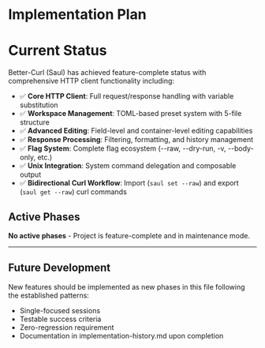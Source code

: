 # Implementation Plan

<!-- WORKFLOW IMPLEMENTATION GUIDE:
- This file contains active phases for implementation (completed phases moved to implementation-history.md)
- Each phase = one focused session until stable git commit, follow top-to-bottom order
- SPLIT complex phases into subphases for safety, testing, and incremental value
- Avoid verbose explanations - just implement what's specified and valuable
- Focus on actionable steps: "Update file X, add function Y"
- Success criteria must be testable
- Test after each (sub)phase completion
-->

# Current Status

Better-Curl (Saul) has achieved feature-complete status with comprehensive HTTP client functionality including:

- ✅ **Core HTTP Client**: Full request/response handling with variable substitution
- ✅ **Workspace Management**: TOML-based preset system with 5-file structure
- ✅ **Advanced Editing**: Field-level and container-level editing capabilities
- ✅ **Response Processing**: Filtering, formatting, and history management
- ✅ **Flag System**: Complete flag ecosystem (--raw, --dry-run, -v, --body-only, etc.)
- ✅ **Unix Integration**: System command delegation and composable output
- ✅ **Bidirectional Curl Workflow**: Import (`saul set --raw`) and export (`saul get --raw`) curl commands

## Active Phases

**No active phases** - Project is feature-complete and in maintenance mode.

---

## Future Development

New features should be implemented as new phases in this file following the established patterns:
- Single-focused sessions
- Testable success criteria
- Zero-regression requirement
- Documentation in implementation-history.md upon completion


